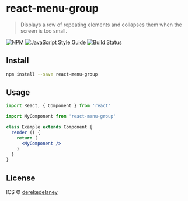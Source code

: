 # react-menu-group

> Displays a row of repeating elements and collapses them when the screen is too small.

[![NPM](https://img.shields.io/npm/v/react-menu-group.svg)](https://www.npmjs.com/package/react-menu-group) [![JavaScript Style Guide](https://img.shields.io/badge/code_style-standard-brightgreen.svg)](https://standardjs.com) [![Build Status](https://travis-ci.com/derekedelaney/react-menu-group.svg?branch=master)](https://travis-ci.com/derekedelaney/react-menu-group)

## Install

```bash
npm install --save react-menu-group
```

## Usage

```jsx
import React, { Component } from 'react'

import MyComponent from 'react-menu-group'

class Example extends Component {
  render () {
    return (
      <MyComponent />
    )
  }
}
```

## License

ICS © [derekedelaney](https://github.com/derekedelaney)
